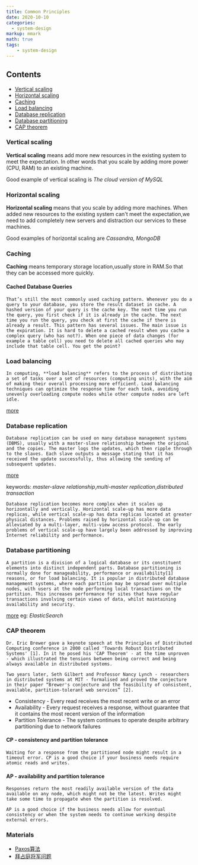 ```yaml
---
title: Common Principles
date: 2020-10-10
categories:
  - system-design
markup: mmark
math: true
tags:
    - system-design
---
```


## Contents
 * [Vertical scaling](#vertical-scaling)
 * [Horizontal scaling](#horizontal-scaling)
 * [Caching](#caching)
 * [Load balancing](#load-balancing)
 * [Database replication](#database-replication)
 * [Database partitioning](#database-partitioning)
 * [CAP theorem](#cap-theorem)

### Vertical scaling

**Vertical scaling** means add more new resources in the existing system to meet the expectation.
In other words that you scale by adding more power (CPU, RAM) to an existing machine.

Good example of vertical scaling is *The cloud version of MySQL*

### Horizontal scaling

**Horizontal scaling** means that you scale by adding more machines.
When added new resources to the existing system can't meet the expectation,we need to add completely new servers 
and distraction our services to these machines.

Good examples of horizontal scaling are *Cassandra, MongoDB*

### Caching

**Caching** means temporary storage location,usually store in RAM.So that they can be accessed more quickly.  

#### Cached Database Queries

    That’s still the most commonly used caching pattern. Whenever you do a query to your database, you store the result dataset in cache. A hashed version of your query is the cache key. The next time you run the query, you first check if it is already in the cache. The next time you run the query, you check at first the cache if there is already a result. This pattern has several issues. The main issue is the expiration. It is hard to delete a cached result when you cache a complex query (who has not?). When one piece of data changes (for example a table cell) you need to delete all cached queries who may include that table cell. You get the point?

### Load balancing

    In computing, **load balancing** refers to the process of distributing a set of tasks over a set of resources (computing units), with the aim of making their overall processing more efficient. Load balancing techniques can optimize the response time for each task, avoiding unevenly overloading compute nodes while other compute nodes are left idle.

[more](https://en.wikipedia.org/wiki/Load_balancing_(computing))

### Database replication

    Database replication can be used on many database management systems (DBMS), usually with a master-slave relationship between the original and the copies. The master logs the updates, which then ripple through to the slaves. Each slave outputs a message stating that it has received the update successfully, thus allowing the sending of subsequent updates.
    
[more](https://en.wikipedia.org/wiki/Replication_(computing)#DATABASE)

keywords: *master-slave relationship*,*multi-master replication*,*distributed transaction*

    Database replication becomes more complex when it scales up horizontally and vertically. Horizontal scale-up has more data replicas, while vertical scale-up has data replicas located at greater physical distances. Problems raised by horizontal scale-up can be alleviated by a multi-layer, multi-view access protocol. The early problems of vertical scale-up have largely been addressed by improving Internet reliability and performance.

### Database partitioning
      
    A partition is a division of a logical database or its constituent elements into distinct independent parts. Database partitioning is normally done for manageability, performance or availability[1] reasons, or for load balancing. It is popular in distributed database management systems, where each partition may be spread over multiple nodes, with users at the node performing local transactions on the partition. This increases performance for sites that have regular transactions involving certain views of data, whilst maintaining availability and security.
   
[more](https://en.wikipedia.org/wiki/Partition_(database))
eg: *ElasticSearch*

### CAP theorem

    Dr. Eric Brewer gave a keynote speech at the Principles of Distributed Computing conference in 2000 called 'Towards Robust Distributed Systems' [1]. In it he posed his 'CAP Theorem' - at the time unproven - which illustrated the tensions between being correct and being always available in distributed systems.
    
    Two years later, Seth Gilbert and Professor Nancy Lynch - researchers in distributed systems at MIT - formalised and proved the conjecture in their paper “Brewer's conjecture and the feasibility of consistent, available, partition-tolerant web services” [2].

  * Consistency - Every read receives the most recent write or an error
  * Availability - Every request receives a response, without guarantee that it contains the most recent version of the information
  * Partition Tolerance - The system continues to operate despite arbitrary partitioning due to network failures

#### CP - consistency and partition tolerance
    Waiting for a response from the partitioned node might result in a timeout error. CP is a good choice if your business needs require atomic reads and writes.

#### AP - availability and partition tolerance
    Responses return the most readily available version of the data available on any node, which might not be the latest. Writes might take some time to propagate when the partition is resolved.
    
    AP is a good choice if the business needs allow for eventual consistency or when the system needs to continue working despite external errors.
    
    
### Materials

 - [Paxos算法](https://zh.wikipedia.org/wiki/Paxos%E7%AE%97%E6%B3%95)
 - [拜占庭将军问题](https://zh.wikipedia.org/wiki/%E6%8B%9C%E5%8D%A0%E5%BA%AD%E5%B0%86%E5%86%9B%E9%97%AE%E9%A2%98)